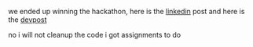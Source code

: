 we ended up winning the hackathon, here is the [linkedin](https://www.linkedin.com/feed/update/urn:li:activity:7378273993495076864/) post and here is the [devpost](https://devpost.com/software/equicool)

no i will not cleanup the code i got assignments to do
